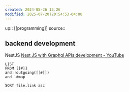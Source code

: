 ```yaml
---
created: 2024-05-26 13:26
modified: 2025-07-20T20:54:53-04:00
---
```

up:: [[programming]]
source::
## backend development

NestJS
[Nest JS with Graphql APIs development - YouTube](https://www.youtube.com/playlist?list=PLT5Jhb7lgSBPgWsiBZwNPBtjgPpAycAN3)

```dataview
LIST
FROM [[#]]
and !outgoing([[#]])
and -#map

SORT file.link asc
```
